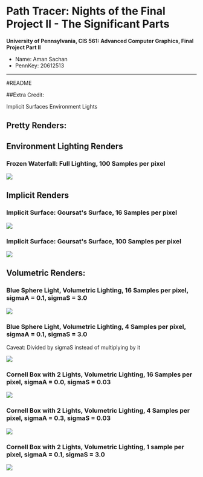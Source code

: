 Path Tracer: Nights of the Final Project II - The Significant Parts
======================

**University of Pennsylvania, CIS 561: Advanced Computer Graphics, Final Project
Part II**

* Name: Aman Sachan
* PennKey: 20612513
------------
#README

##Extra Credit:

Implicit Surfaces
Environment Lights

## Pretty Renders:

## Environment Lighting Renders

### Frozen Waterfall: Full Lighting, 100 Samples per pixel

![](./finalRenders/environment1.png)

## Implicit Renders

### Implicit Surface: Goursat's Surface, 16 Samples per pixel

![](./finalRenders/implicit1.png)

### Implicit Surface: Goursat's Surface, 100 Samples per pixel

![](./finalRenders/implicit2.png)

## Volumetric Renders:

### Blue Sphere Light, Volumetric Lighting, 16 Samples per pixel, sigmaA = 0.1, sigmaS = 3.0

![](./finalRenders/blueSphereLight1.png)

### Blue Sphere Light, Volumetric Lighting, 4 Samples per pixel, sigmaA = 0.1, sigmaS = 3.0

Caveat: Divided by sigmaS instead of multiplying by it

![](./finalRenders/blueSphereLight2.png)

### Cornell Box with 2 Lights, Volumetric Lighting, 16 Samples per pixel, sigmaA = 0.0, sigmaS = 0.03

![](./finalRenders/volumetricCornellBoxTwoLights1.png)

### Cornell Box with 2 Lights, Volumetric Lighting, 4 Samples per pixel, sigmaA = 0.3, sigmaS = 0.03

![](./finalRenders/volumetricCornellBoxTwoLights2.png)

### Cornell Box with 2 Lights, Volumetric Lighting, 1 sample per pixel, sigmaA = 0.1, sigmaS = 3.0

![](./finalRenders/volumetricCornellBoxTwoLights3.png)